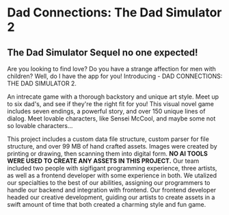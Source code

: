 # Dad Connections: The Dad Simulator 2
## The Dad Simulator Sequel no one expected! 

Are you looking to find love? Do you have a strange affection for men with children? Well, do I have the app for you! Introducing - DAD CONNECTIONS: THE DAD SIMULATOR 2. 

An intrecate game with a thorough backstory and unique art style. Meet up to six dad's, and see if they're the right fit for you! This visual novel game includes seven endings, a powerful story, and over 150 unique lines of dialog. Meet lovable characters, like Sensei McCool, and maybe some not so lovable characters...

This project includes a custom data file structure, custom parser for file structure, and over 99 MB of hand crafted assets. Images were created by printing or drawing, then scanning them into digital form. **NO AI TOOLS WERE USED TO CREATE ANY ASSETS IN THIS PROJECT.** Our team included two people with sigifigant programming experience, three artists, as well as a frontend developer with some experience in both. We utalized our specialties to the best of our abilities, assigning our programmers to handle our backend and integration with frontend. Our frontend developer headed our creative development, guiding our artists to create assets in a swift amount of time that both created a charming style and fun game.  
